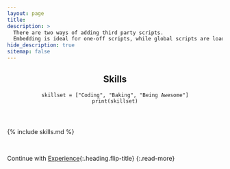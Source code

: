 ```yaml
---
layout: page
title: 
description: >
  There are two ways of adding third party scripts.
  Embedding is ideal for one-off scripts, while global scripts are loaded on every page.
hide_description: true
sitemap: false
---
```


<div markdown="0">
  <article class="page" role="article">
  <header>
    <div class ="row_project">
      <div class="column_code3">
        <h1 class="post-title flip-project-title"> Skills</h1>
      </div>
      <div class="column_code4">
<div class="language-python highlighter-rouge"><div class="highlight"><pre class="highlight"><code><span class="n">skillset</span> <span class="o">=</span> <span class="p">[</span><span class="s">"Coding"</span><span class="p">,</span> <span class="s">"Baking"</span><span class="p">,</span> <span class="s">"Being Awesome"</span><span class="p">]</span>
<span class="k">print</span><span class="p">(</span><span class="n">skillset</span><span class="p">)</span>
</code></pre></div></div>
      </div>
    </div>
  </header>
  </article>
</div>

<!-- ## SkillSet

```python
skillset = ["Coding", "Baking", "Being"]
print(skillset)
``` -->

<!-- ```cpp
L.insert(iterator, num_of_elements, element);
``` -->

<!-- Backend -->
<!-- ```js
let array = calendars.map(item => item.id);
``` -->

<!-- Frontend -->

<!-- ```js
<FlatList
        data={[{key: 'Skills'}]} />
``` -->

{% include skills.md %}

&nbsp;
&nbsp;
&nbsp;

Continue with [Experience](experience.md){:.heading.flip-title}
{:.read-more}
